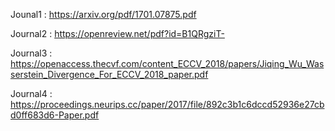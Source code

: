 
Jounal1 : https://arxiv.org/pdf/1701.07875.pdf

Journal2 : https://openreview.net/pdf?id=B1QRgziT-

Journal3 : https://openaccess.thecvf.com/content_ECCV_2018/papers/Jiqing_Wu_Wasserstein_Divergence_For_ECCV_2018_paper.pdf

Journal4 : https://proceedings.neurips.cc/paper/2017/file/892c3b1c6dccd52936e27cbd0ff683d6-Paper.pdf
